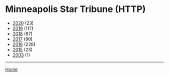 # Minneapolis Star Tribune (HTTP)

  * [2020](./minneapolis-star-tribune-http-2020.md/) (23)
  * [2019](./minneapolis-star-tribune-http-2019.md/) (117)
  * [2018](./minneapolis-star-tribune-http-2018.md/) (87)
  * [2017](./minneapolis-star-tribune-http-2017.md/) (80)
  * [2016](./minneapolis-star-tribune-http-2016.md/) (228)
  * [2015](./minneapolis-star-tribune-http-2015.md/) (23)
  * [2003](./minneapolis-star-tribune-http-2003.md/) (1)

----

[Home](../)
